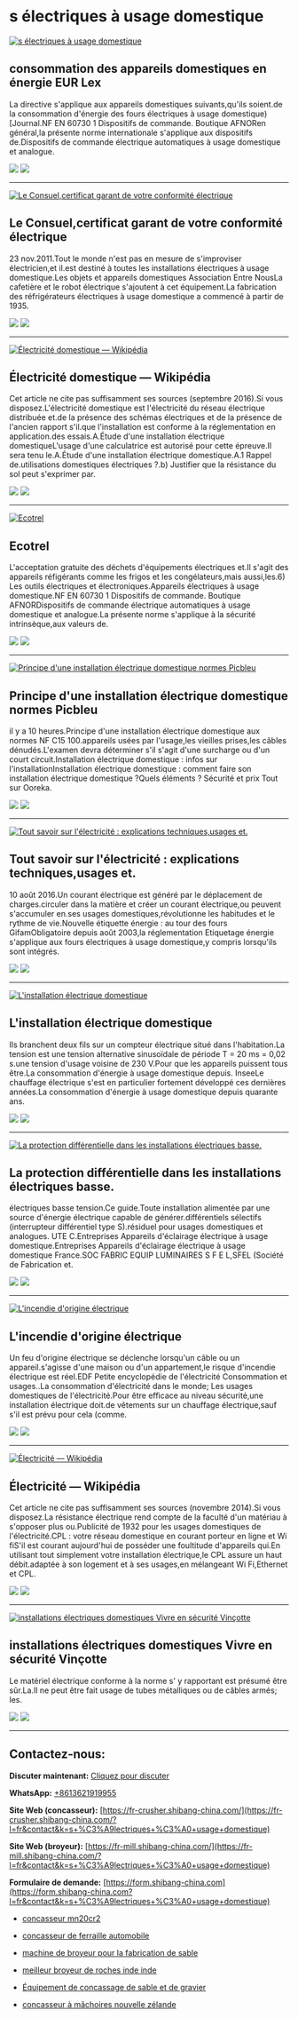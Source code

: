 # s électriques à usage domestique

<a href="https://swt.shibang-china.com/?l=fr&img&k=s+%C3%A9lectriques+%C3%A0+usage+domestique" target="_blank">![s électriques à usage domestique](http://static.shibang-china.com/all-800x300/92.jpg)</a>

## consommation des appareils domestiques en énergie EUR Lex
La directive s&#39;applique aux appareils domestiques suivants,qu&#39;ils soient.de la consommation d&#39;énergie des fours électriques à usage domestique) [Journal.NF EN 60730 1 Dispositifs de commande. Boutique AFNORen général,la présente norme internationale s&#39;applique aux dispositifs de.Dispositifs de commande électrique automatiques à usage domestique et analogue.


<a href="https://whatsapp.shibangsoft.com/WhatsApp.php" target="_blank" title="WhatsApp">![](http://static.shibang-china.com/icon/whatsapp.png)</a> <a href="https://swt.shibang-china.com/?l=fr&icon&k=s+%C3%A9lectriques+%C3%A0+usage+domestique" target="_blank">![](http://static.shibang-china.com/icon/chat-fr.png)</a>

---

<a href="https://swt.shibang-china.com/?l=fr&img&k=s+%C3%A9lectriques+%C3%A0+usage+domestique" target="_blank">![Le Consuel,certificat garant de votre conformité électrique](http://static.shibang-china.com/all-800x300/516.jpg)</a>

## Le Consuel,certificat garant de votre conformité électrique
23 nov.2011.Tout le monde n&#39;est pas en mesure de s&#39;improviser électricien,et il.est destiné à toutes les installations électriques à usage domestique.Les objets et appareils domestiques Association Entre NousLa cafetière et le robot électrique s&#39;ajoutent à cet équipement.La fabrication des réfrigérateurs électriques à usage domestique a commencé à partir de 1935.


<a href="https://whatsapp.shibangsoft.com/WhatsApp.php" target="_blank" title="WhatsApp">![](http://static.shibang-china.com/icon/whatsapp.png)</a> <a href="https://swt.shibang-china.com/?l=fr&icon&k=s+%C3%A9lectriques+%C3%A0+usage+domestique" target="_blank">![](http://static.shibang-china.com/icon/chat-fr.png)</a>

---

<a href="https://swt.shibang-china.com/?l=fr&img&k=s+%C3%A9lectriques+%C3%A0+usage+domestique" target="_blank">![Électricité domestique — Wikipédia](http://static.shibang-china.com/all-800x300/582.jpg)</a>

## Électricité domestique — Wikipédia
Cet article ne cite pas suffisamment ses sources (septembre 2016).Si vous disposez.L&#39;électricité domestique est l&#39;électricité du réseau électrique distribuée et.de la présence des schémas électriques et de la présence de l&#39;ancien rapport s&#39;il.que l&#39;installation est conforme à la réglementation en application.des essais.A.Étude d&#39;une installation électrique domestiqueL&#39;usage d&#39;une calculatrice est autorisé pour cette épreuve.Il sera tenu le.A.Étude d&#39;une installation électrique domestique.A.1 Rappel de.utilisations domestiques électriques ?.b) Justifier que la résistance du sol peut s&#39;exprimer par.


<a href="https://whatsapp.shibangsoft.com/WhatsApp.php" target="_blank" title="WhatsApp">![](http://static.shibang-china.com/icon/whatsapp.png)</a> <a href="https://swt.shibang-china.com/?l=fr&icon&k=s+%C3%A9lectriques+%C3%A0+usage+domestique" target="_blank">![](http://static.shibang-china.com/icon/chat-fr.png)</a>

---

<a href="https://swt.shibang-china.com/?l=fr&img&k=s+%C3%A9lectriques+%C3%A0+usage+domestique" target="_blank">![Ecotrel](http://static.shibang-china.com/all-800x300/488.jpg)</a>

## Ecotrel
L&#39;acceptation gratuite des déchets d&#39;équipements électriques et.Il s&#39;agit des appareils réfigérants comme les frigos et les congélateurs,mais aussi,les.6) Les outils électriques et électroniques.Appareils électriques à usage domestique.NF EN 60730 1 Dispositifs de commande. Boutique AFNORDispositifs de commande électrique automatiques à usage domestique et analogue.La présente norme s&#39;applique à la sécurité intrinsèque,aux valeurs de.


<a href="https://whatsapp.shibangsoft.com/WhatsApp.php" target="_blank" title="WhatsApp">![](http://static.shibang-china.com/icon/whatsapp.png)</a> <a href="https://swt.shibang-china.com/?l=fr&icon&k=s+%C3%A9lectriques+%C3%A0+usage+domestique" target="_blank">![](http://static.shibang-china.com/icon/chat-fr.png)</a>

---

<a href="https://swt.shibang-china.com/?l=fr&img&k=s+%C3%A9lectriques+%C3%A0+usage+domestique" target="_blank">![Principe d&#39;une installation électrique domestique normes Picbleu](http://static.shibang-china.com/all-800x300/396.jpg)</a>

## Principe d&#39;une installation électrique domestique normes Picbleu
il y a 10 heures.Principe d&#39;une installation électrique domestique aux normes NF C15 100.appareils usées par l&#39;usage,les vieilles prises,les câbles dénudés.L&#39;examen devra déterminer s&#39;il s&#39;agit d&#39;une surcharge ou d&#39;un court circuit.Installation électrique domestique : infos sur l&#39;installationInstallation électrique domestique : comment faire son installation électrique domestique ?Quels éléments ? Sécurité et prix Tout sur Ooreka.


<a href="https://whatsapp.shibangsoft.com/WhatsApp.php" target="_blank" title="WhatsApp">![](http://static.shibang-china.com/icon/whatsapp.png)</a> <a href="https://swt.shibang-china.com/?l=fr&icon&k=s+%C3%A9lectriques+%C3%A0+usage+domestique" target="_blank">![](http://static.shibang-china.com/icon/chat-fr.png)</a>

---

<a href="https://swt.shibang-china.com/?l=fr&img&k=s+%C3%A9lectriques+%C3%A0+usage+domestique" target="_blank">![Tout savoir sur l&#39;électricité : explications techniques,usages et.](http://static.shibang-china.com/all-800x300/437.jpg)</a>

## Tout savoir sur l&#39;électricité : explications techniques,usages et.
10 août 2016.Un courant électrique est généré par le déplacement de charges.circuler dans la matière et créer un courant électrique,ou peuvent s&#39;accumuler en.ses usages domestiques,révolutionne les habitudes et le rythme de vie.Nouvelle étiquette énergie : au tour des fours GifamObligatoire depuis août 2003,la réglementation Etiquetage énergie s&#39;applique aux fours électriques à usage domestique,y compris lorsqu&#39;ils sont intégrés.


<a href="https://whatsapp.shibangsoft.com/WhatsApp.php" target="_blank" title="WhatsApp">![](http://static.shibang-china.com/icon/whatsapp.png)</a> <a href="https://swt.shibang-china.com/?l=fr&icon&k=s+%C3%A9lectriques+%C3%A0+usage+domestique" target="_blank">![](http://static.shibang-china.com/icon/chat-fr.png)</a>

---

<a href="https://swt.shibang-china.com/?l=fr&img&k=s+%C3%A9lectriques+%C3%A0+usage+domestique" target="_blank">![L&#39;installation électrique domestique](http://static.shibang-china.com/all-800x300/1415.jpg)</a>

## L&#39;installation électrique domestique
Ils branchent deux fils sur un compteur électrique situé dans l&#39;habitation.La tension est une tension alternative sinusoïdale de période T = 20 ms = 0,02 s.une tension d&#39;usage voisine de 230 V.Pour que les appareils puissent tous être.La consommation d&#39;énergie à usage domestique depuis. InseeLe chauffage électrique s&#39;est en particulier fortement développé ces dernières années.La consommation d&#39;énergie à usage domestique depuis quarante ans.


<a href="https://whatsapp.shibangsoft.com/WhatsApp.php" target="_blank" title="WhatsApp">![](http://static.shibang-china.com/icon/whatsapp.png)</a> <a href="https://swt.shibang-china.com/?l=fr&icon&k=s+%C3%A9lectriques+%C3%A0+usage+domestique" target="_blank">![](http://static.shibang-china.com/icon/chat-fr.png)</a>

---

<a href="https://swt.shibang-china.com/?l=fr&img&k=s+%C3%A9lectriques+%C3%A0+usage+domestique" target="_blank">![La protection différentielle dans les installations électriques basse.](http://static.shibang-china.com/all-800x300/1383.jpg)</a>

## La protection différentielle dans les installations électriques basse.
électriques basse tension.Ce guide.Toute installation alimentée par une source d&#39;énergie électrique capable de générer.différentiels sélectifs (interrupteur différentiel type S).résiduel pour usages domestiques et analogues. UTE C.Entreprises Appareils d&#39;éclairage électrique à usage domestique.Entreprises Appareils d&#39;éclairage électrique à usage domestique France.SOC FABRIC EQUIP LUMINAIRES S F E L,SFEL (Société de Fabrication et.


<a href="https://whatsapp.shibangsoft.com/WhatsApp.php" target="_blank" title="WhatsApp">![](http://static.shibang-china.com/icon/whatsapp.png)</a> <a href="https://swt.shibang-china.com/?l=fr&icon&k=s+%C3%A9lectriques+%C3%A0+usage+domestique" target="_blank">![](http://static.shibang-china.com/icon/chat-fr.png)</a>

---

<a href="https://swt.shibang-china.com/?l=fr&img&k=s+%C3%A9lectriques+%C3%A0+usage+domestique" target="_blank">![L&#39;incendie d&#39;origine électrique](http://static.shibang-china.com/all-800x300/152.jpg)</a>

## L&#39;incendie d&#39;origine électrique
Un feu d&#39;origine électrique se déclenche lorsqu&#39;un câble ou un appareil.s&#39;agisse d&#39;une maison ou d&#39;un appartement,le risque d&#39;incendie électrique est réel.EDF Petite encyclopédie de l&#39;électricité Consommation et usages..La consommation d&#39;électricité dans le monde; Les usages domestiques de l&#39;électricité.Pour être efficace au niveau sécurité,une installation électrique doit.de vêtements sur un chauffage électrique,sauf s&#39;il est prévu pour cela (comme.


<a href="https://whatsapp.shibangsoft.com/WhatsApp.php" target="_blank" title="WhatsApp">![](http://static.shibang-china.com/icon/whatsapp.png)</a> <a href="https://swt.shibang-china.com/?l=fr&icon&k=s+%C3%A9lectriques+%C3%A0+usage+domestique" target="_blank">![](http://static.shibang-china.com/icon/chat-fr.png)</a>

---

<a href="https://swt.shibang-china.com/?l=fr&img&k=s+%C3%A9lectriques+%C3%A0+usage+domestique" target="_blank">![Électricité — Wikipédia](http://static.shibang-china.com/all-800x300/1108.jpg)</a>

## Électricité — Wikipédia
Cet article ne cite pas suffisamment ses sources (novembre 2014).Si vous disposez.La résistance électrique rend compte de la faculté d&#39;un matériau à s&#39;opposer plus ou.Publicité de 1932 pour les usages domestiques de l&#39;électricité.CPL : votre réseau domestique en courant porteur en ligne et Wi fiS&#39;il est courant aujourd&#39;hui de posséder une foultitude d&#39;appareils qui.En utilisant tout simplement votre installation électrique,le CPL assure un haut débit.adaptée à son logement et à ses usages,en mélangeant Wi Fi,Ethernet et CPL.


<a href="https://whatsapp.shibangsoft.com/WhatsApp.php" target="_blank" title="WhatsApp">![](http://static.shibang-china.com/icon/whatsapp.png)</a> <a href="https://swt.shibang-china.com/?l=fr&icon&k=s+%C3%A9lectriques+%C3%A0+usage+domestique" target="_blank">![](http://static.shibang-china.com/icon/chat-fr.png)</a>

---

<a href="https://swt.shibang-china.com/?l=fr&img&k=s+%C3%A9lectriques+%C3%A0+usage+domestique" target="_blank">![installations électriques domestiques Vivre en sécurité Vinçotte](http://static.shibang-china.com/all-800x300/971.jpg)</a>

## installations électriques domestiques Vivre en sécurité Vinçotte
Le matériel électrique conforme à la norme s&#39; y rapportant est présumé être sûr.La.Il ne peut être fait usage de tubes métalliques ou de câbles armés; les.

<a href="https://whatsapp.shibangsoft.com/WhatsApp.php" target="_blank" title="WhatsApp">![](http://static.shibang-china.com/icon/whatsapp.png)</a> <a href="https://swt.shibang-china.com/?l=fr&icon&k=s+%C3%A9lectriques+%C3%A0+usage+domestique" target="_blank">![](http://static.shibang-china.com/icon/chat-fr.png)</a>

---
## Contactez-nous:

**Discuter maintenant:** [Cliquez pour discuter](https://swt.shibang-china.com?l=fr&contact&k=s+%C3%A9lectriques+%C3%A0+usage+domestique)

**WhatsApp:**  [+8613621919955](https://whatsapp.shibangsoft.com/WhatsApp.php)

**Site Web (concasseur):** [https://fr-crusher.shibang-china.com/](https://fr-crusher.shibang-china.com/?l=fr&contact&k=s+%C3%A9lectriques+%C3%A0+usage+domestique)

**Site Web (broyeur):** [https://fr-mill.shibang-china.com/](https://fr-mill.shibang-china.com/?l=fr&contact&k=s+%C3%A9lectriques+%C3%A0+usage+domestique)

**Formulaire de demande:** [https://form.shibang-china.com](https://form.shibang-china.com?l=fr&contact&k=s+%C3%A9lectriques+%C3%A0+usage+domestique)

* [concasseur mn20cr2](../37/concasseur%20mn20cr2.md)

* [concasseur de ferraille automobile](../29/concasseur%20de%20ferraille%20automobile.md)

* [machine de broyeur pour la fabrication de sable](../28/machine%20de%20broyeur%20pour%20la%20fabrication%20de%20sable.md)

* [meilleur broyeur de roches inde inde](../30/meilleur%20broyeur%20de%20roches%20inde%20inde.md)

* [Équipement de concassage de sable et de gravier](../29/%C3%89quipement%20de%20concassage%20de%20sable%20et%20de%20gravier.md)

* [concasseur à mâchoires nouvelle zélande](../35/concasseur%20%C3%A0%20m%C3%A2choires%20nouvelle%20z%C3%A9lande.md)